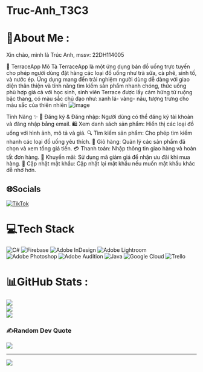 # Truc-Anh_T3C3
# 💫About Me :
Xin chào, mình là Trúc Anh, mssv: 22DH114005

🥤 TerraceApp
Mô Tả
TerraceApp là một ứng dụng bán đồ uống trực tuyến cho phép người dùng đặt hàng các loại đồ uống như trà sữa, cà phê, sinh tố, và nước ép. Ứng dụng mang đến trải nghiệm người dùng dễ dàng với giao diện thân thiện và tính năng tìm kiếm sản phẩm nhanh chóng, thức uống phù hợp giá cả với học sinh, sinh viên
Terrace được lấy cảm hứng từ ruộng bậc thang, có màu sắc chủ đạo như: xanh lá- vàng- nâu, tượng trưng cho màu sắc của thiên nhiên
![image](https://github.com/user-attachments/assets/71bff9ef-0afe-4895-be33-3e7499257829)

Tính Năng ✨
🔐 Đăng ký & Đăng nhập: Người dùng có thể đăng ký tài khoản và đăng nhập bằng email.
🛍️ Xem danh sách sản phẩm: Hiển thị các loại đồ uống với hình ảnh, mô tả và giá.
🔍 Tìm kiếm sản phẩm: Cho phép tìm kiếm nhanh các loại đồ uống yêu thích.
🛒 Giỏ hàng: Quản lý các sản phẩm đã chọn và xem tổng giá tiền.
💳 Thanh toán: Nhập thông tin giao hàng và hoàn tất đơn hàng.
🎁 Khuyến mãi: Sử dụng mã giảm giá để nhận ưu đãi khi mua hàng.
🔑 Cập nhật mật khẩu: Cập nhật lại mật khẩu nếu muốn mật khẩu khác dễ nhớ hơn.

## 🌐Socials
[![TikTok](https://img.shields.io/badge/TikTok-%23000000.svg?logo=TikTok&logoColor=white)](https://tiktok.com/@Terrace.com) 

# 💻Tech Stack
![C#](https://img.shields.io/badge/c%23-%23239120.svg?style=for-the-badge&logo=c-sharp&logoColor=white) ![Firebase](https://img.shields.io/badge/firebase-%23039BE5.svg?style=for-the-badge&logo=firebase) ![Adobe InDesign](https://img.shields.io/badge/Adobe%20InDesign-49021F?style=for-the-badge&logo=adobeindesign&logoColor=white) ![Adobe Lightroom](https://img.shields.io/badge/Adobe%20Lightroom-31A8FF.svg?style=for-the-badge&logo=Adobe%20Lightroom&logoColor=white) ![Adobe Photoshop](https://img.shields.io/badge/adobephotoshop-%2331A8FF.svg?style=for-the-badge&logo=adobephotoshop&logoColor=white) ![Adobe Audition](https://img.shields.io/badge/Adobe%20Audition-9999FF.svg?style=for-the-badge&logo=Adobe%20Audition&logoColor=white) ![Java](https://img.shields.io/badge/java-%23ED8B00.svg?style=for-the-badge&logo=java&logoColor=white) ![Google Cloud](https://img.shields.io/badge/Google%20Cloud-%234285F4.svg?style=for-the-badge&logo=google-cloud&logoColor=white) ![Trello](https://img.shields.io/badge/Trello-%23026AA7.svg?style=for-the-badge&logo=Trello&logoColor=white)
# 📊GitHub Stats :
![](https://github-readme-stats.vercel.app/api?username=TrucAnh99&theme=radical&hide_border=false&include_all_commits=false&count_private=false)<br/>
![](https://github-readme-streak-stats.herokuapp.com/?user=TrucAnh99&theme=radical&hide_border=false)<br/>
![](https://github-readme-stats.vercel.app/api/top-langs/?username=TrucAnh99&theme=radical&hide_border=false&include_all_commits=false&count_private=false&layout=compact)

### ✍️Random Dev Quote
![](https://quotes-github-readme.vercel.app/api?type=horizontal&theme=light)

---
[![](https://visitcount.itsvg.in/api?id=TrucAnh99&icon=0&color=0)](https://visitcount.itsvg.in)
